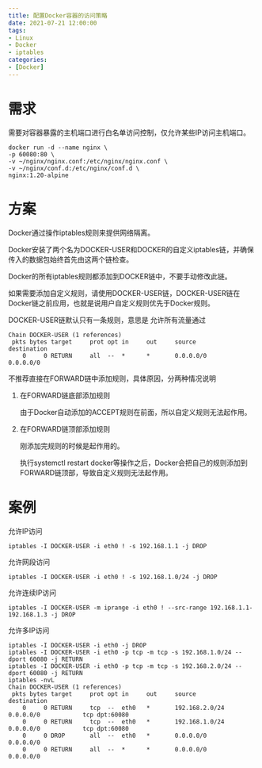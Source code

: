 ```yaml
---
title: 配置Docker容器的访问策略
date: 2021-07-21 12:00:00
tags:
- Linux
- Docker
- iptables
categories:
- [Docker]
---
```


# 需求

需要对容器暴露的主机端口进行白名单访问控制，仅允许某些IP访问主机端口。

```shell
docker run -d --name nginx \
-p 60080:80 \
-v ~/nginx/nginx.conf:/etc/nginx/nginx.conf \
-v ~/nginx/conf.d:/etc/nginx/conf.d \
nginx:1.20-alpine
```

# 方案

Docker通过操作iptables规则来提供网络隔离。

Docker安装了两个名为DOCKER-USER和DOCKER的自定义iptables链，并确保传入的数据包始终首先由这两个链检查。

Docker的所有iptables规则都添加到DOCKER链中，不要手动修改此链。

如果需要添加自定义规则，请使用DOCKER-USER链，DOCKER-USER链在Docker链之前应用，也就是说用户自定义规则优先于Docker规则。

DOCKER-USER链默认只有一条规则，意思是 允许所有流量通过

```shell
Chain DOCKER-USER (1 references)
 pkts bytes target     prot opt in     out     source               destination         
    0     0 RETURN     all  --  *      *       0.0.0.0/0            0.0.0.0/0  
```

<!-- more -->

不推荐直接在FORWARD链中添加规则，具体原因，分两种情况说明

1. 在FORWARD链底部添加规则

   由于Docker自动添加的ACCEPT规则在前面，所以自定义规则无法起作用。

2. 在FORWARD链顶部添加规则

   刚添加完规则的时候是起作用的。

   执行systemctl restart docker等操作之后，Docker会把自己的规则添加到FORWARD链顶部，导致自定义规则无法起作用。

# 案例

允许IP访问

```shell
iptables -I DOCKER-USER -i eth0 ! -s 192.168.1.1 -j DROP
```

允许网段访问

```shell
iptables -I DOCKER-USER -i eth0 ! -s 192.168.1.0/24 -j DROP
```

允许连续IP访问

```shell
iptables -I DOCKER-USER -m iprange -i eth0 ! --src-range 192.168.1.1-192.168.1.3 -j DROP
```

允许多IP访问

```shell
iptables -I DOCKER-USER -i eth0 -j DROP
iptables -I DOCKER-USER -i eth0 -p tcp -m tcp -s 192.168.1.0/24 --dport 60080 -j RETURN
iptables -I DOCKER-USER -i eth0 -p tcp -m tcp -s 192.168.2.0/24 --dport 60080 -j RETURN
iptables -nvL
Chain DOCKER-USER (1 references)
 pkts bytes target     prot opt in     out     source               destination         
    0     0 RETURN     tcp  --  eth0   *       192.168.2.0/24       0.0.0.0/0            tcp dpt:60080
    0     0 RETURN     tcp  --  eth0   *       192.168.1.0/24       0.0.0.0/0            tcp dpt:60080
    0     0 DROP       all  --  eth0   *       0.0.0.0/0            0.0.0.0/0           
    0     0 RETURN     all  --  *      *       0.0.0.0/0            0.0.0.0/0  
```

